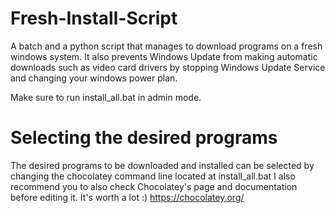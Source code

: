 # Fresh-Install-Script
A batch and a python script that manages to download programs on a fresh windows system.
It also prevents Windows Update from making automatic downloads such as video card drivers by stopping Windows Update Service and changing your windows power plan.

Make sure to run install_all.bat in admin mode.

# Selecting the desired programs
The desired programs to be downloaded and installed can be selected by changing the chocolatey command line located at install_all.bat
I also recommend you to also check Chocolatey's page and documentation before editing it. It's worth a lot :) 
https://chocolatey.org/
